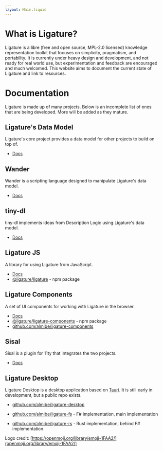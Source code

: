 ```yaml
---
layout: Main.liquid
---
```


# What is Ligature?

Ligature is a libre (free and open source, MPL-2.0 licensed) knowledge representation toolkit that focuses on simplicity, pragmatism, and portability.
It is currently under heavy design and development, and not ready for real world use, but experimentation and feedback are encouraged and much welcomed.
This website aims to document the current state of Ligature and link to resources.

# Documentation

Ligature is made up of many projects.
Below is an incomplete list of ones that are being developed.
More will be added as they mature.

## Ligature's Data Model

Ligature's core project provides a data model for other projects to build on top of.

 * [Docs](/docs/ligature/)

## Wander

Wander is a scripting language designed to manipulate Ligature's data model.

* [Docs](/docs/wander/)

## tiny-dl

tiny-dl implements ideas from Description Logic using Ligature's data model.

* [Docs](/docs/tiny-dl/)

## Ligature JS

A library for using Ligature from JavaScript.

 * [Docs](/docs/ligature-js/)
 * [@ligature/ligature](https://www.npmjs.com/package/@ligature/ligature) - npm package

## Ligature Components

A set of UI components for working with Ligature in the browser.

* [Docs](/docs/components/)
* [@ligature/ligature-components](https://www.npmjs.com/package/@ligature/ligature-components) - npm package
* [github.com/almibe/ligature-components](https://github.com/almibe/ligature-components)

## Sisal

Sisal is a plugin for 11ty that integrates the two projects.

 * [Docs](/docs/sisal/)

## Ligature Desktop

Ligature Desktop is a desktop application based on [Tauri](https://tauri.app).
It is still early in development, but a public repo exists.

 * [github.com/almibe/ligature-desktop](https://github.com/almibe/ligature-desktop)

 * [github.com/almibe/ligature-fs](https://github.com/almibe/ligature-fs) - F# implementation, main implementation
 * [github.com/almibe/ligature-rs](https://github.com/almibe/ligature-rs) - Rust implementation, behind F# implementation


Logo credit: [https://openmoji.org/library/emoji-1FAA2/](openmoji.org/library/emoji-1FAA2/)

